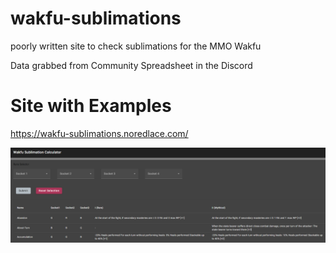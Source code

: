# wakfu-sublimations
poorly written site to check sublimations for the MMO Wakfu

Data grabbed from Community Spreadsheet in the Discord

# Site with Examples

https://wakfu-sublimations.noredlace.com/

<img src='./docs/SiteExample.png'>

